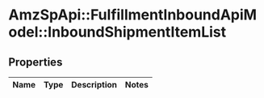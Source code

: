 # AmzSpApi::FulfillmentInboundApiModel::InboundShipmentItemList

## Properties
Name | Type | Description | Notes
------------ | ------------- | ------------- | -------------


